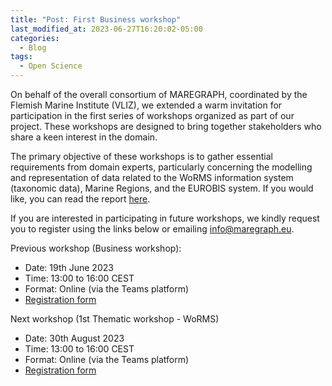 ```yaml
---
title: "Post: First Business workshop"
last_modified_at: 2023-06-27T16:20:02-05:00
categories:
  - Blog
tags:
  - Open Science
---
```


On behalf of the overall consortium of MAREGRAPH, coordinated by the Flemish Marine Institute (VLIZ), we extended a warm invitation for participation in the first series of workshops organized as part of our project. These workshops are designed to bring together stakeholders who share a keen interest in the domain.  

The primary objective of these workshops is to gather essential requirements from domain experts, particularly concerning the modelling and representation of data related to the WoRMS information system (taxonomic data), Marine Regions, and the EUROBIS system. If you would like, you can read the report [here](https://vliz.sharepoint.com/:b:/s/project_MAREGRAPH/EQhg45_UhclFoO7-O6EToocBMyq8C4yyvfdrXRMP94GujQ?e=hQaArO).

If you are interested in participating in future workshops, we kindly request you to register using the links below or emailing <info@maregraph.eu>. 

  

Previous workshop (Business workshop): 
- Date: 19th June 2023 
- Time: 13:00 to 16:00 CEST 
- Format: Online (via the Teams platform)
- [Registration form](https://forms.office.com/r/wLtUHJWVh7)

Next workshop (1st Thematic workshop - WoRMS)
- Date: 30th August 2023
- Time: 13:00 to 16:00 CEST
- Format: Online (via the Teams platform)
- [Registration form](https://forms.office.com/r/7W1tXg9K70)
